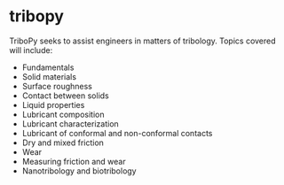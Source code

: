 # tribopy
TriboPy seeks to assist engineers in matters of tribology. Topics covered will include:
- Fundamentals
- Solid materials
- Surface roughness
- Contact between solids
- Liquid properties
- Lubricant composition
- Lubricant characterization
- Lubricant of conformal and non-conformal contacts
- Dry and mixed friction
- Wear
- Measuring friction and wear
- Nanotribology and biotribology